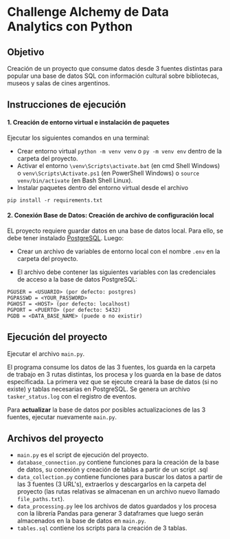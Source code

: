 # Challenge Alchemy de Data Analytics con Python

## Objetivo
Creación de un proyecto que consume datos desde 3 fuentes distintas para popular una base de datos SQL con información cultural sobre bibliotecas, museos y salas de cines argentinos.


##  Instrucciones de ejecución

#### 1. Creación de entorno virtual e instalación de paquetes
Ejecutar los siguientes comandos en una terminal:

* Crear entorno virtual `python -m venv venv` o `py -m venv env` dentro de la carpeta del proyecto. 
* Activar el entorno `\venv\Scripts\activate.bat` (en cmd Shell Windows) o `venv\Scripts\Activate.ps1` (en PowerShell Windows) o `source venv/bin/activate` (en Bash Shell Linux).
* Instalar paquetes dentro del entorno virtual desde el archivo 
```
pip install -r requirements.txt
```

#### 2.  Conexión Base de Datos: Creación de archivo de configuración local

EL proyecto requiere guardar datos en una base de datos local. Para ello, 
se debe tener instalado [PostgreSQL](https://www.postgresql.org/). Luego: 

* Crear un archivo de variables de entorno local con el nombre `.env` en la carpeta del proyecto. 

* El archivo debe contener las siguientes variables con las credenciales de acceso a la base de datos PostgreSQL:
```
PGUSER = <USUARIO> (por defecto: postgres)
PGPASSWD = <YOUR_PASSWORD>
PGHOST = <HOST> (por defecto: localhost)
PGPORT = <PUERTO> (por defecto: 5432)
PGDB = <DATA_BASE_NAME> (puede o no existir)
```


## Ejecución del proyecto

Ejecutar el archivo `main.py`. 

El programa consume los datos de las 3 fuentes, los guarda en la carpeta de trabajo en 3 rutas distintas, los procesa y los guarda en la base de datos especificada. La primera vez que se ejecute creará la base de datos (si no existe) y tablas necesarias en PostgreSQL. Se genera un archivo `tasker_status.log` con el registro de eventos. 

 Para **actualizar** la base de datos por posibles actualizaciones de las 3 fuentes, ejecutar nuevamente `main.py`.

 ## Archivos del proyecto

* `main.py` es el script de ejecución del proyecto.
* `database_connection.py` contiene funciones para la creación de la base de datos, su conexión y creación de tablas a partir de un script .sql
* `data_collection.py` contiene funciones para buscar los datos a partir de las 3 fuentes (3 URL's), extraerlos y descargarlos en la carpeta del proyecto (las rutas relativas se almacenan en un archivo nuevo llamado `file_paths.txt`). 
* `data_processing.py` lee los archivos de datos guardados y los procesa con la librería Pandas para generar 3 dataframes que luego serán almacenados en la base de datos en `main.py`.
* `tables.sql` contiene los scripts para la creación de 3 tablas. 
